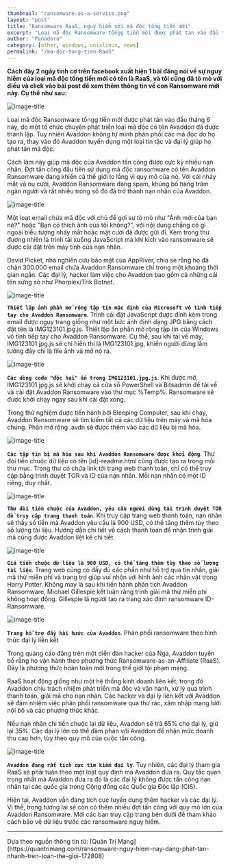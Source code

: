```yaml
---
thumbnail: "ransomware-as-a-service.png"
layout: "post"
title: "Ransomware RaaS, nguy hiểm với mã độc tống tiền mới"
excerpt: "Loại mã độc Ransomware tốngg tiền mới được phát tán vào đầu tháng 6 này, do một tổ chức chuyên phát triển loại mã độc có tên Avaddon đã được thành lập."
author: "Panadora"
category: [other, windows, unixlinux, news]
permalink: "/ma-doc-tong-tien-RaaS"
---
```


**Cách đây 2 ngày tình cơ trên facebook xuất hiện 1 bài đăng nói về sự nguy hiểm của loại mã độc tống tiền mới có tên là RaaS, và tôi cũng đã tò mò với điều và click vào bài post để xem thêm thông tin về con Ransomware mới này. Cụ thể như sau:**

![image-title](../assets/images/ransomware-as-a-service.png)


Loại mã độc Ransomware tốngg tiền mới được phát tán vào đầu tháng 6 này, do một tổ chức chuyên phát triển loại mã độc có tên Avaddon đã được thành lập. Tuy nhiên Avaddon không tự mình phân phối các mã đọc do họ tạo ra, thay vào đó Avaddon tuyển dụng một loại tin tặc và đại lý giúp họ phát tán mã độc.

Cách làm này giúp mã độc của Avaddon tấn công được cực kỳ nhiều nạn nhân. Đợt tấn công đầu tiên sử dụng mã độc ransomware có tên Avaddon Ransomware đang khiến cả thế giới lo lắng vì quy mô của nó. Với cái nháy mắt và nụ cười, Avaddon Ransomware đang spam, khủng bố hàng trăm ngàn người và rất nhiều trong số đó đã trở thành nạn nhân của Avaddon.

![image-title](../assets/images/Avaddon-Ransomware-1.jpg)


Một loạt email chứa mã độc với chủ đề gợi sự tò mò như "Ảnh mới của bạn nè?" hoặc "Bạn có thích ảnh của tôi không?", với nội dung chẳng có gì ngoài biểu tượng nháy mắt hoặc mặt cười đã được gửi đi. Kèm trong thư đương nhiên là trình tải xuống JavaScript mà khi kích vào ransomware sẽ được cài đặt trên máy tính của nạn nhân.

David Picket, nhà nghiên cứu bảo mật của AppRiver, chia sẻ rằng họ đã chặn 300.000 email chứa Avaddon Ransomware chỉ trong một khoảng thời gian ngắn. Các đại lý, hacker làm việc cho Avaddon bao gồm cả những cái tên sừng sỏ như Phorpiex/Trik Botnet. 

![image-title](../assets/images/Avaddon-Ransomware-2.jpg)


**`Thiết lập ảnh phần mở rộng tập tin mặc định của Microsoft vô tình tiếp tay cho Avaddon Ransomware`**.
Trình cài đặt JavaScript được đính kèm trong email được ngụy trang giống như một bức ảnh định dạng JPG bằng cách đặt tên là IMG123101.jpg.js. Thiết lập ẩn phần mở rộng tập tin của Windows vô tình tiếp tay cho Avaddon Ransomware. Cụ thể, sau khi tải về máy, IMG123101.jpg.js sẽ chỉ hiển thị là IMG123101.jpg, khiến người dùng lầm tưởng đây chỉ là file ảnh và mở nó ra.

![image-title](../assets/images/Avaddon-Ransomware-3.jpg)


**`Các dòng code "độc hại" ẩn trong IMG123101.jpg.js`**.
Khi được mở, IMG123101.jpg.js sẽ khởi chạy cả cửa sổ PowerShell và Bitsadmin để tải về và cài đặt Avaddon Ransomware vào thư mục %Temp%. Ransomware sẽ được khởi chạy ngay sau khi cài đặt xong.

Trong thử nghiệm được tiến hành bởi Bleeping Computer, sau khi chạy, Avaddon Ransomware sẽ tìm kiếm tất cả các dữ liệu trên máy và mã hóa chúng. Phần mở rộng .avdn sẽ được thêm vào các dữ liệu bị mã hóa.

![image-title](../assets/images/Avaddon-Ransomware-4.jpg)


**`Các tập tin bị mã hóa sau khi Avaddon Ransomware được khởi động`**.
Thư đòi tiền chuộc dữ liệu có tên [id]-readme.html cũng được tạo ra trong mỗi thư mục. Trong thư có chứa link tới trang web thanh toán, chỉ có thể truy cập bằng trình duyệt TOR và ID của nạn nhân. Mỗi nạn nhân có một ID riêng, duy nhất.

![image-title](../assets/images/Avaddon-Ransomware-5-1.jpg)


**`Thư đòi tiền chuộc của Avaddon, yêu cầu người dùng tải trình duyệt TOR để truy cập trang thanh toán`**.
Khi truy cập trang web thanh toán, nạn nhân sẽ thấy số tiền mà Avaddon yêu cầu là 900 USD, có thể tăng thêm tùy theo số lượng tài liệu. Hướng dẫn chi tiết về cách thanh toán để nhận trình giải mã cũng được Avaddon liệt kê chi tiết.

![image-title](../assets/images/Avaddon-Ransomware-6.jpg)


**`Giá tiền chuộc dữ liệu là 900 USD, có thể tăng thêm tùy theo số lượng tài liệu`**.
Trang web cũng có đầy đủ các phần như hỗ trợ qua tin nhắn, giải mã thử miễn phí và trang trợ giúp vui nhộn với hình ảnh các nhân vật trong Harry Potter. Không may là sau khi tiến hành phân tích Avaddon Ransomware, Michael Gillespie kết luận rằng trình giải mã thử miễn phí không hoạt động. Gillespie là người tạo ra trang xác định ransomware ID-Ransomware.

![image-title](../assets/images/Avaddon-Ransomware-7.jpg)


**`Trang hỗ trợ đầy hài hước của Avaddon`**.
Phân phối ransomware theo hình thức đại lý liên kết

Trong quảng cáo đăng trên một diễn đàn hacker của Nga, Avaddon tuyên bố rằng họ vận hành theo phương thức Ransomware-as-an-Affiliate (RaaS). Đây là phương thức hoàn toàn mới trong thế giới tội phạm mạng. 

RaaS hoạt động giống như một hệ thống kinh doanh liên kết, trong đó Avaddon chịu trách nhiệm phát triển mã độc và vận hành, xử lý quá trình thanh toán, giải mã cho nạn nhân. Các hacker và đại lý liên kết với Avaddon sẽ đảm nhiệm việc phân phối ransomware qua thư rác, xâm nhập mạng lưới nội bộ và các phương thức khác.

Nếu nạn nhân chi tiền chuộc lại dữ liệu, Avaddon sẽ trả 65% cho đại lý, giữ lại 35%. Các đại lý lớn có thể đàm phán với Avaddon để nhận mức doanh thu cao hơn, tùy theo quy mô của cuộc tấn công.

![image-title](../assets/images/Avaddon-Ransomware-8.jpg)


**`Avaddon đang rất tích cực tìm kiếm đại lý`**.
Tuy nhiên, các đại lý tham gia RaaS sẽ phải tuân theo một loạt quy định mà Avaddon đưa ra. Quy tắc quan trọng nhất mà Avaddon đưa ra đó là các đại lý không được tấn công nạn nhân tại các quốc gia trong Cộng đồng các Quốc gia Độc lập (CIS).

Hiện tại, Avaddon vẫn đang tích cực tuyển dụng thêm hacker và các đại lý. Vì thế, trong tương lai sẽ còn có thêm nhiều đợt tấn công với quy mô lớn của Avaddon Ransomware. Mời các bạn truy cập trang bên dưới để tham khảo cách bảo vệ dữ liệu trước các ransomware nguy hiểm.

<hr>
Dựa theo nguồn thông tin từ: [Quản Trị Mạng](https://quantrimang.com/ransomware-nguy-hiem-nay-dang-phat-tan-nhanh-tren-toan-the-gioi-172808)

